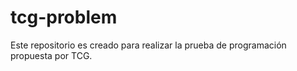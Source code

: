 # tcg-problem
Este repositorio es creado para realizar la prueba de programación propuesta por TCG.
